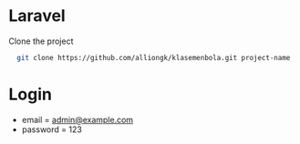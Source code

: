 # Laravel

Clone the project

```bash
  git clone https://github.com/alliongk/klasemenbola.git project-name
```

# Login
-   email = admin@example.com
-   password = 123
